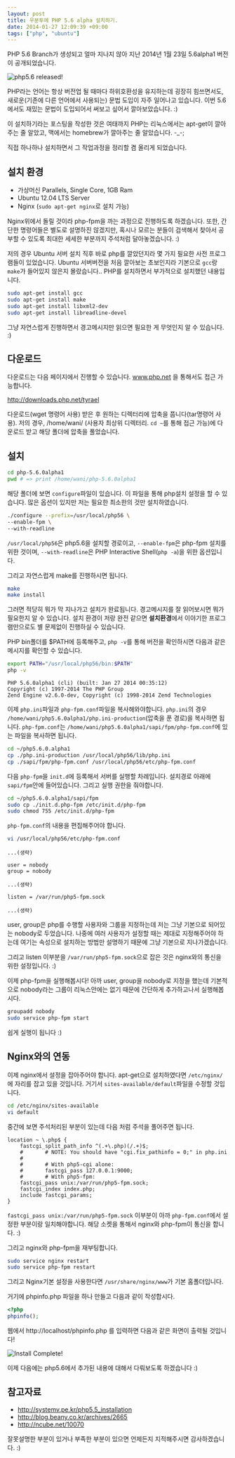 ```yaml
---
layout: post
title: 우분투에 PHP 5.6 alpha 설치하기.
date: 2014-01-27 12:09:39 +09:00
tags: ["php", "ubuntu"]
---
```


PHP 5.6 Branch가 생성되고 얼마 지나지 않아 지난 2014년 1월 23일 5.6alpha1 버전이 공개되었습니다.

![php5.6 released!](/images/dev/php/ubuntu/php56-release.png)

PHP라는 언어는 항상 버전업 될 때마다 하위호환성을 유지하는데 굉장히 힘쓰면서도, 새로운(기존에 다른 언어에서 사용되는) 문법 도입이 자주 일어나고 있습니다. 이번 5.6에서도 재밌는 문법이 도입되어서 써보고 싶어서 깔아보았습니다. :)

이 설치하기라는 포스팅을 작성한 것은 여태까지 PHP는 리눅스에서는 apt-get이 깔아주는 줄 알았고, 맥에서는 homebrew가 깔아주는 줄 알았습니다. -_-;

직접 하나하나 설치하면서 그 작업과정을 정리할 겸 올리게 되었습니다.

## 설치 환경

- 가상머신 Parallels, Single Core, 1GB Ram
- Ubuntu 12.04 LTS Server
- Nginx (`sudo apt-get nginx`로 설치 가능)

Nginx위에서 돌릴 것이라 php-fpm을 까는 과정으로 진행하도록 하겠습니다. 또한, 간단한 명령어들은 별도로 설명하진 않겠지만, 혹시나 모르는 분들이 검색해서 찾아서 공부할 수 있도록 최대한 세세한 부분까지 주석처럼 달아놓겠습니다. :)

저의 경우 Ubuntu 서버 설치 직후 바로 php를 깔았던지라 몇 가지 필요한 사전 프로그램들이 있었습니다. Ubuntu 서버버전을 처음 깔아보는 초보인지라 기본으로 `gcc`랑 `make`가 들어있지 않은지 몰랐습니다.. PHP를 설치하면서 부가적으로 설치했던 내용입니다.

```bash
sudo apt-get install gcc
sudo apt-get install make
sudo apt-get install libxml2-dev
sudo apt-get install libreadline-devel
```

그냥 자연스럽게 진행하면서 경고메시지만 읽으면 필요한 게 무엇인지 알 수 있습니다. :)

## 다운로드

다운로드는 다음 페이지에서 진행할 수 있습니다. www.php.net 을 통해서도 접근 가능합니다.

<http://downloads.php.net/tyrael>

다운로드(wget 명령어 사용) 받은 후 원하는 디렉터리에 압축을 풉니다(tar명령어 사용). 저의 경우, /home/wani/ (사용자 최상위 디렉터리. `cd ~`를 통해 접근 가능)에 다운로드 받고 해당 폴더에 압축을 풀었습니다.

## 설치

```bash
cd php-5.6.0alpha1
pwd # => print /home/wani/php-5.6.0alpha1
```

해당 폴더에 보면 `configure`파일이 있습니다. 이 파일을 통해 php설치 설정을 할 수 있습니다. 많은 옵션이 있지만 저는 필요한 최소한의 것만 설치하였습니다.

```bash
./configure --prefix=/usr/local/php56 \
--enable-fpm \
--with-readline
```

`/usr/local/php56`은 php5.6을 설치할 경로이고, `--enable-fpm`은 php-fpm 설치를 위한 것이며, `--with-readline`은 PHP Interactive Shell(`php -a`)을 위한 옵션입니다.

그리고 자연스럽게 make를 진행하시면 됩니다.

```bash
make
make install
```

그러면 적당히 뭐가 막 지나가고 설치가 완료됩니다. 경고메시지를 잘 읽어보시면 뭐가 필요한지 알 수 있습니다. 설치 환경이 저랑 완전 같으면 **설치환경**에서 이야기한 프로그램만으로도 별 문제없이 진행하실 수 있습니다.

PHP bin폴더를 $PATH에 등록해주고, `php -v`를 통해 버전을 확인하시면 다음과 같은 메시지를 확인할 수 있습니다.

```bash
export PATH="/usr/local/php56/bin:$PATH"
php -v
```

```
PHP 5.6.0alpha1 (cli) (built: Jan 27 2014 00:35:12) 
Copyright (c) 1997-2014 The PHP Group
Zend Engine v2.6.0-dev, Copyright (c) 1998-2014 Zend Technologies
```

이제 `php.ini`파일과 `php-fpm.conf`파일을 복사해와야합니다. `php.ini`의 경우 `/home/wani/php5.6.0alpha1/php.ini-production`(압축을 푼 경로)을 복사하면 됩니다. `php-fpm.conf`는 `/home/wani/php5.6.0alpha1/sapi/fpm/php-fpm.conf`에 있는 파일을 복사하면 됩니다.

```bash
cd ~/php5.6.0.alpha1
cp ./php.ini-production /usr/local/php56/lib/php.ini
cp ./sapi/fpm/php-fpm.conf /usr/local/php56/etc/php-fpm.conf
```

다음 `php-fpm`을 `init.d`에 등록해서 서버를 실행할 차례입니다. 설치경로 아래에 `sapi/fpm`안에 들어있습니다. 그리고 실행 권한을 줘야합니다.

```bash
cd ~/php5.6.0.alpha1/sapi/fpm
sudo cp ./init.d.php-fpm /etc/init.d/php-fpm
sudo chmod 755 /etc/init.d/php-fpm
```

`php-fpm.conf`의 내용을 편집해주어야 합니다.

```bash
vi /usr/local/php56/etc/php-fpm.conf
```

```
...(생략)

user = nobody
group = nobody

...(생략)

listen = /var/run/php5-fpm.sock

...(생략)
```

user, group은 php를 수행할 사용자와 그룹을 지정하는데 저는 그냥 기본으로 되어있는 nobody로 두었습니다. 나중에 여러 사용자가 설정할 때는 제대로 지정해주어야 하는데 여기는 속성으로 설치하는 방법만 설명하기 때문에 그냥 기본으로 지나가겠습니다.

그리고 listen 이부분을 `/var/run/php5-fpm.sock`으로 잡은 것은 nginx와의 통신을 위한 설정입니다. :)

이제 php-fpm을 실행해봅시다! 아까 user, group을 nobody로 지정을 했는데 기본적으로 nobody라는 그룹이 리눅스안에는 없기 때문에 간단하게 추가하고나서 실행해봅시다.

```bash
groupadd nobody
sudo service php-fpm start
```

쉽게 실행이 됩니다 :)

## Nginx와의 연동

이제 nginx에서 설정을 잡아주어야 합니다. apt-get으로 설치하였다면 `/etc/nginx/`에 자리를 잡고 있을 것입니다. 거기서 `sites-available/default`파일을 수정할 것입니다.

```bash
cd /etc/nginx/sites-available
vi default
```

중간에 보면 주석처리된 부분이 있는데 다음 처럼 주석을 풀어주면 됩니다.

```
location ~ \.php$ {
    fastcgi_split_path_info ^(.+\.php)(/.+)$;
    #       # NOTE: You should have "cgi.fix_pathinfo = 0;" in php.ini
    #
    #       # With php5-cgi alone:
    #       fastcgi_pass 127.0.0.1:9000;
    #       # With php5-fpm:
    fastcgi_pass unix:/var/run/php5-fpm.sock;
    fastcgi_index index.php;
    include fastcgi_params;
}
```

`fastcgi_pass unix:/var/run/php5-fpm.sock` 이부분이 아까 `php-fpm.conf`에서 설정한 부분이랑 일치해야합니다. 해당 소켓을 통해서 nginx와 php-fpm이 통신을 합니다. :)

그리고 nginx와 php-fpm을 재부팅합니다.

```bash
sudo service nginx restart
sudo service php-fpm restart
```

그리고 Nginx기본 설정을 사용한다면 `/usr/share/nginx/www`가 기본 홈폴더입니다.

거기에 phpinfo.php 파일을 하나 만들고 다음과 같이 작성합시다.

```php
<?php
phpinfo();
```

웹에서 http://localhost/phpinfo.php 를 입력하면 다음과 같은 화면이 출력될 것입니다!

![Install Complete!](/images/dev/php/ubuntu/php56-phpinfo.png)

이제 다음에는 php5.6에서 추가된 내용에 대해서 다뤄보도록 하겠습니다 :)


## 참고자료

- <http://systemv.pe.kr/php5.5_installation>
- <http://blog.beany.co.kr/archives/2665>
- <http://ncube.net/10070>

잘못설명한 부분이 있거나 부족한 부분이 있으면 언제든지 지적해주시면 감사하겠습니다. :)
